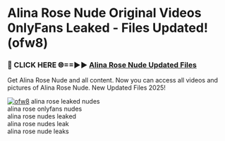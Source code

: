 # Alina Rose Nude Original Videos 0nlyFans Leaked - Files Updated! (ofw8)

<h3>🔴 CLICK HERE 🌐==►► <a href="https://tinyurl.com/52m3yx9h" rel="nofollow">Alina Rose Nude Updated Files</a></h3>

Get Alina Rose Nude and all content. Now you can access all videos and pictures of Alina Rose Nude. New Updated Files 2025!

[![ofw8](https://i.imgur.com/TnHtlc8.gif)](https://tinyurl.com/52m3yx9h)
alina rose leaked nudes<br>
alina rose onlyfans nudes<br>
alina rose nudes leaked<br>
alina rose nudes leak<br>
alina rose nude leaks